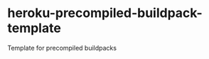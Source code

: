 heroku-precompiled-buildpack-template
=====================================

Template for precompiled buildpacks
